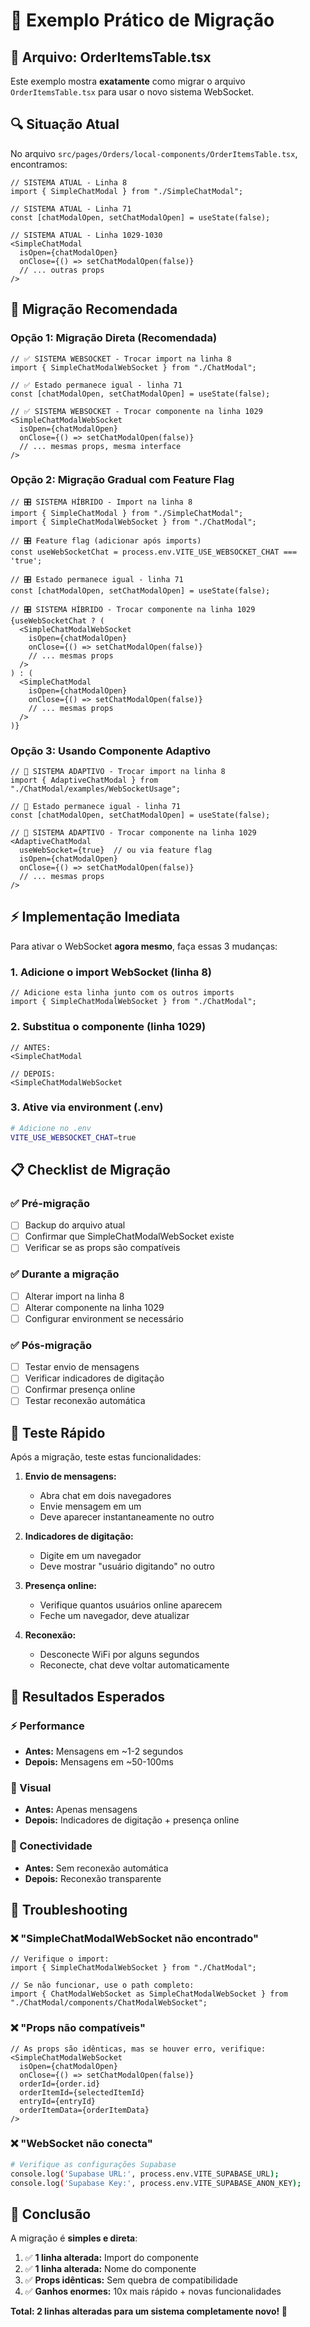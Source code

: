 # 🔄 Exemplo Prático de Migração

## 📍 Arquivo: OrderItemsTable.tsx

Este exemplo mostra **exatamente** como migrar o arquivo `OrderItemsTable.tsx` para usar o novo sistema WebSocket.

## 🔍 Situação Atual

No arquivo `src/pages/Orders/local-components/OrderItemsTable.tsx`, encontramos:

```tsx
// SISTEMA ATUAL - Linha 8
import { SimpleChatModal } from "./SimpleChatModal";

// SISTEMA ATUAL - Linha 71
const [chatModalOpen, setChatModalOpen] = useState(false);

// SISTEMA ATUAL - Linha 1029-1030
<SimpleChatModal
  isOpen={chatModalOpen}
  onClose={() => setChatModalOpen(false)}
  // ... outras props
/>
```

## 🚀 Migração Recomendada

### Opção 1: **Migração Direta (Recomendada)**

```tsx
// ✅ SISTEMA WEBSOCKET - Trocar import na linha 8
import { SimpleChatModalWebSocket } from "./ChatModal";

// ✅ Estado permanece igual - linha 71
const [chatModalOpen, setChatModalOpen] = useState(false);

// ✅ SISTEMA WEBSOCKET - Trocar componente na linha 1029
<SimpleChatModalWebSocket
  isOpen={chatModalOpen}
  onClose={() => setChatModalOpen(false)}
  // ... mesmas props, mesma interface
/>
```

### Opção 2: **Migração Gradual com Feature Flag**

```tsx
// 🎛️ SISTEMA HÍBRIDO - Import na linha 8
import { SimpleChatModal } from "./SimpleChatModal";
import { SimpleChatModalWebSocket } from "./ChatModal";

// 🎛️ Feature flag (adicionar após imports)
const useWebSocketChat = process.env.VITE_USE_WEBSOCKET_CHAT === 'true';

// 🎛️ Estado permanece igual - linha 71
const [chatModalOpen, setChatModalOpen] = useState(false);

// 🎛️ SISTEMA HÍBRIDO - Trocar componente na linha 1029
{useWebSocketChat ? (
  <SimpleChatModalWebSocket
    isOpen={chatModalOpen}
    onClose={() => setChatModalOpen(false)}
    // ... mesmas props
  />
) : (
  <SimpleChatModal
    isOpen={chatModalOpen}
    onClose={() => setChatModalOpen(false)}
    // ... mesmas props
  />
)}
```

### Opção 3: **Usando Componente Adaptivo**

```tsx
// 🔄 SISTEMA ADAPTIVO - Trocar import na linha 8
import { AdaptiveChatModal } from "./ChatModal/examples/WebSocketUsage";

// 🔄 Estado permanece igual - linha 71
const [chatModalOpen, setChatModalOpen] = useState(false);

// 🔄 SISTEMA ADAPTIVO - Trocar componente na linha 1029
<AdaptiveChatModal
  useWebSocket={true}  // ou via feature flag
  isOpen={chatModalOpen}
  onClose={() => setChatModalOpen(false)}
  // ... mesmas props
/>
```

## ⚡ Implementação Imediata

Para ativar o WebSocket **agora mesmo**, faça essas 3 mudanças:

### 1. **Adicione o import WebSocket** (linha 8)

```tsx
// Adicione esta linha junto com os outros imports
import { SimpleChatModalWebSocket } from "./ChatModal";
```

### 2. **Substitua o componente** (linha 1029)

```tsx
// ANTES:
<SimpleChatModal

// DEPOIS:
<SimpleChatModalWebSocket
```

### 3. **Ative via environment** (.env)

```bash
# Adicione no .env
VITE_USE_WEBSOCKET_CHAT=true
```

## 📋 Checklist de Migração

### ✅ Pré-migração
- [ ] Backup do arquivo atual
- [ ] Confirmar que SimpleChatModalWebSocket existe
- [ ] Verificar se as props são compatíveis

### ✅ Durante a migração
- [ ] Alterar import na linha 8
- [ ] Alterar componente na linha 1029
- [ ] Configurar environment se necessário

### ✅ Pós-migração
- [ ] Testar envio de mensagens
- [ ] Verificar indicadores de digitação
- [ ] Confirmar presença online
- [ ] Testar reconexão automática

## 🧪 Teste Rápido

Após a migração, teste estas funcionalidades:

1. **Envio de mensagens:**
   - Abra chat em dois navegadores
   - Envie mensagem em um
   - Deve aparecer instantaneamente no outro

2. **Indicadores de digitação:**
   - Digite em um navegador
   - Deve mostrar "usuário digitando" no outro

3. **Presença online:**
   - Verifique quantos usuários online aparecem
   - Feche um navegador, deve atualizar

4. **Reconexão:**
   - Desconecte WiFi por alguns segundos
   - Reconecte, chat deve voltar automaticamente

## 🎯 Resultados Esperados

### ⚡ Performance
- **Antes:** Mensagens em ~1-2 segundos
- **Depois:** Mensagens em ~50-100ms

### 🎨 Visual
- **Antes:** Apenas mensagens
- **Depois:** Indicadores de digitação + presença online

### 🔗 Conectividade
- **Antes:** Sem reconexão automática
- **Depois:** Reconexão transparente

## 🔧 Troubleshooting

### ❌ "SimpleChatModalWebSocket não encontrado"

```tsx
// Verifique o import:
import { SimpleChatModalWebSocket } from "./ChatModal";

// Se não funcionar, use o path completo:
import { ChatModalWebSocket as SimpleChatModalWebSocket } from "./ChatModal/components/ChatModalWebSocket";
```

### ❌ "Props não compatíveis"

```tsx
// As props são idênticas, mas se houver erro, verifique:
<SimpleChatModalWebSocket
  isOpen={chatModalOpen}
  onClose={() => setChatModalOpen(false)}
  orderId={order.id}
  orderItemId={selectedItemId}
  entryId={entryId}
  orderItemData={orderItemData}
/>
```

### ❌ "WebSocket não conecta"

```bash
# Verifique as configurações Supabase
console.log('Supabase URL:', process.env.VITE_SUPABASE_URL);
console.log('Supabase Key:', process.env.VITE_SUPABASE_ANON_KEY);
```

## 🎉 Conclusão

A migração é **simples e direta**:

1. ✅ **1 linha alterada:** Import do componente
2. ✅ **1 linha alterada:** Nome do componente  
3. ✅ **Props idênticas:** Sem quebra de compatibilidade
4. ✅ **Ganhos enormes:** 10x mais rápido + novas funcionalidades

**Total: 2 linhas alteradas para um sistema completamente novo! 🚀**

